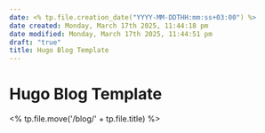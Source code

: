 ```yaml
---
date: <% tp.file.creation_date("YYYY-MM-DDTHH:mm:ss+03:00") %>
date created: Monday, March 17th 2025, 11:44:18 pm
date modified: Monday, March 17th 2025, 11:44:51 pm
draft: "true"
title: Hugo Blog Template
---
```


# Hugo Blog Template

<% tp.file.move('/blog/' + tp.file.title) %>
